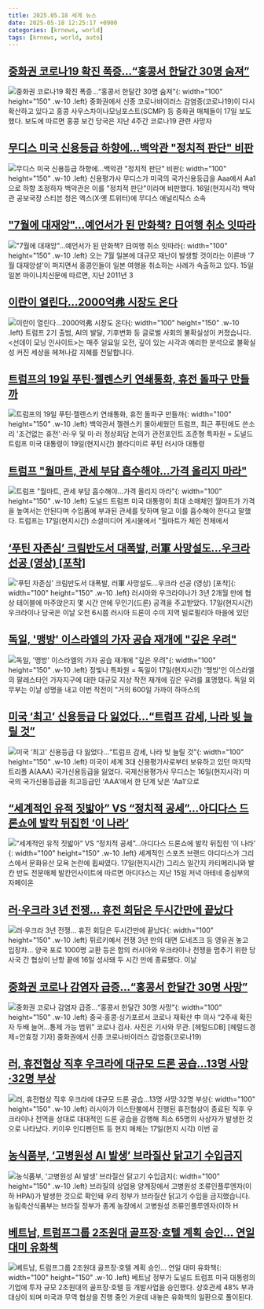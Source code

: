 ```yaml
---
title: 2025.05.18 세계 뉴스
date: 2025-05-18 12:25:17 +0900
categories: [krnews, world]
tags: [krnews, world, auto]
---
```

## [중화권 코로나19 확진 폭증…“홍콩서 한달간 30명 숨져”](https://n.news.naver.com/mnews/article/023/0003905781)

![중화권 코로나19 확진 폭증…“홍콩서 한달간 30명 숨져”](https://mimgnews.pstatic.net/image/origin/023/2025/05/17/3905781.jpg?type=nf220_150){: width="100" height="150" .w-10 .left}
중화권에서 신종 코로나바이러스 감염증(코로나19)이 다시 확산하고 있다고 홍콩 사우스차이나모닝포스트(SCMP) 등 중화권 매체들이 17일 보도했다. 보도에 따르면 홍콩 보건 당국은 지난 4주간 코로나19 관련 사망자

## [무디스 미국 신용등급 하향에…백악관 "정치적 판단" 비판](https://n.news.naver.com/mnews/article/008/0005195445)

![무디스 미국 신용등급 하향에…백악관 "정치적 판단" 비판](https://mimgnews.pstatic.net/image/origin/008/2025/05/17/5195445.jpg?type=nf220_150){: width="100" height="150" .w-10 .left}
신용평가사 무디스가 미국의 국가신용등급을 Aaa에서 Aa1으로 하향 조정하자 백악관은 이를 "정치적 판단"이라며 비판했다. 16일(현지시각) 백악관 공보국장 스티븐 청은 엑스(X·옛 트위터)에 무디스 애널리틱스 소속

## ["7월에 대재앙"…예언서가 된 만화책? 日여행 취소 잇따라](https://n.news.naver.com/mnews/article/003/0013247321)

!["7월에 대재앙"…예언서가 된 만화책? 日여행 취소 잇따라](https://mimgnews.pstatic.net/image/origin/003/2025/05/17/13247321.jpg?type=nf220_150){: width="100" height="150" .w-10 .left}
오는 7월 일본에 대규모 재난이 발생할 것이라는 이른바 '7월 대재앙설'이 퍼지면서 홍콩인들이 일본 여행을 취소하는 사례가 속출하고 있다. 15일 일본 마이니치신문에 따르면, 지난 2011년 3

## [이란이 열린다…2000억弗 시장도 온다](https://n.news.naver.com/mnews/article/008/0005195603)

![이란이 열린다…2000억弗 시장도 온다](https://mimgnews.pstatic.net/image/origin/008/2025/05/18/5195603.jpg?type=nf220_150){: width="100" height="150" .w-10 .left}
트럼프 2기 출범, AI의 발달, 기후변화 등 글로벌 사회의 불확실성이 커졌습니다. <선데이 모닝 인사이트>는 매주 일요일 오전, 깊이 있는 시각과 예리한 분석으로 불확실성 커진 세상을 헤쳐나갈 지혜를 전달합니다.

## [트럼프의 19일 푸틴·젤렌스키 연쇄통화, 휴전 돌파구 만들까](https://n.news.naver.com/mnews/article/001/0015395477)

![트럼프의 19일 푸틴·젤렌스키 연쇄통화, 휴전 돌파구 만들까](https://mimgnews.pstatic.net/image/origin/001/2025/05/18/15395477.jpg?type=nf220_150){: width="100" height="150" .w-10 .left}
백악관서 젤렌스키 몰아세웠던 트럼프, 최근 푸틴에도 쓴소리 '조건없는 휴전'·러·우 및 미·러 정상회담 논의가 관전포인트 조준형 특파원 = 도널드 트럼프 미국 대통령이 19일(현지시간) 블라디미르 푸틴 러시아 대통령

## [트럼프 "월마트, 관세 부담 흡수해야…가격 올리지 마라"](https://n.news.naver.com/mnews/article/421/0008257695)

![트럼프 "월마트, 관세 부담 흡수해야…가격 올리지 마라"](https://mimgnews.pstatic.net/image/origin/421/2025/05/18/8257695.jpg?type=nf220_150){: width="100" height="150" .w-10 .left}
도널드 트럼프 미국 대통령이 최대 소매체인 월마트가 가격을 높여서는 안된다며 수입품에 부과된 관세를 탓하며 말고 이를 흡수해야 한다고 말했다. 트럼프는 17일(현지시간) 소셜미디어 게시물에서 "월마트가 체인 전체에서

## [‘푸틴 자존심’ 크림반도서 대폭발, 러軍 사망설도…우크라 선공 (영상) [포착]](https://n.news.naver.com/mnews/article/081/0003542024)

![‘푸틴 자존심’ 크림반도서 대폭발, 러軍 사망설도…우크라 선공 (영상) [포착]](https://mimgnews.pstatic.net/image/origin/081/2025/05/18/3542024.jpg?type=nf220_150){: width="100" height="150" .w-10 .left}
러시아와 우크라이나가 3년 2개월 만에 협상 테이블에 마주앉은지 몇 시간 만에 무인기(드론) 공격을 주고받았다. 17일(현지시간) 우크라이나 당국은 이날 오전 6시쯤 러시아 드론이 수미 지역 빌로필리아 마을에 있던

## [독일, '맹방' 이스라엘의 가자 공습 재개에 "깊은 우려"](https://n.news.naver.com/mnews/article/001/0015395096)

![독일, '맹방' 이스라엘의 가자 공습 재개에 "깊은 우려"](https://mimgnews.pstatic.net/image/origin/001/2025/05/18/15395096.jpg?type=nf220_150){: width="100" height="150" .w-10 .left}
정빛나 특파원 = 독일이 17일(현지시간) '맹방'인 이스라엘의 팔레스타인 가자지구에 대한 대규모 지상 작전 재개에 깊은 우려를 표명했다. 독일 외무부는 이날 성명을 내고 이번 작전이 "거의 600일 가까이 하마스의

## [미국 ‘최고’ 신용등급 다 잃었다…“트럼프 감세, 나라 빚 늘릴 것”](https://n.news.naver.com/mnews/article/028/0002746356)

![미국 ‘최고’ 신용등급 다 잃었다…“트럼프 감세, 나라 빚 늘릴 것”](https://mimgnews.pstatic.net/image/origin/028/2025/05/18/2746356.jpg?type=nf220_150){: width="100" height="150" .w-10 .left}
미국이 세계 3대 신용평가사로부터 보유하고 있던 마지막 트리플 A(AAA) 국가신용등급을 잃었다. 국제신용평가사 무디스는 16일(현지시각) 미국의 국가신용등급을 최고등급인 ‘AAA’에서 한 단계 낮은 ‘Aa1’으로

## [“세계적인 유적 짓밟아” VS “정치적 공세”...아디다스 드론쇼에 발칵 뒤집힌 ‘이 나라’](https://n.news.naver.com/mnews/article/009/0005494221)

![“세계적인 유적 짓밟아” VS “정치적 공세”...아디다스 드론쇼에 발칵 뒤집힌 ‘이 나라’](https://mimgnews.pstatic.net/image/origin/009/2025/05/18/5494221.jpg?type=nf220_150){: width="100" height="150" .w-10 .left}
세계적인 스포츠 브랜드 아디다스가 그리스에서 문화유산 모욕 논란에 휩싸였다. 17일(현지시간) 그리스 일간지 카티메리니와 발칸 반도 전문매체 발칸인사이트에 따르면 아디다스는 지난 15일 저녁 아테네 중심부의 자페이온

## [러·우크라 3년 전쟁… 휴전 회담은 두시간만에 끝났다](https://n.news.naver.com/mnews/article/023/0003905703)

![러·우크라 3년 전쟁… 휴전 회담은 두시간만에 끝났다](https://mimgnews.pstatic.net/image/origin/023/2025/05/17/3905703.jpg?type=nf220_150){: width="100" height="150" .w-10 .left}
튀르키예서 전쟁 3년 만의 대면 도네츠크 등 영유권 놓고 입장차… 양국 포로 1000명 교환 등은 합의 러시아와 우크라이나 전쟁을 멈추기 위한 당사국 간 협상이 난항 끝에 16일 성사돼 두 시간 만에 종료됐다. 이날

## [중화권 코로나 감염자 급증…“홍콩서 한달간 30명 사망”](https://n.news.naver.com/mnews/article/016/0002472496)

![중화권 코로나 감염자 급증…“홍콩서 한달간 30명 사망”](https://mimgnews.pstatic.net/image/origin/016/2025/05/17/2472496.jpg?type=nf220_150){: width="100" height="150" .w-10 .left}
중국·홍콩·싱가포르서 코로나 재확산 中 의사 “2주새 확진자 두배 늘어…통제 가능 범위” 코로나 검사. 사진은 기사와 무관. [헤럴드DB] [헤럴드경제=안효정 기자] 중화권에서 신종 코로나바이러스 감염증(코로나19)

## [러, 휴전협상 직후 우크라에 대규모 드론 공습…13명 사망·32명 부상](https://n.news.naver.com/mnews/article/366/0001078044)

![러, 휴전협상 직후 우크라에 대규모 드론 공습…13명 사망·32명 부상](https://mimgnews.pstatic.net/image/origin/366/2025/05/18/1078044.jpg?type=nf220_150){: width="100" height="150" .w-10 .left}
러시아가 이스탄불에서 진행된 휴전협상이 종료된 직후 우크라이나 전역을 상대로 대대적인 드론 공습을 감행해 최소 65명의 사상자가 발생한 것으로 나타났다. 키이우 인디펜던트 등 현지 매체는 17일(현지 시각) 이번 공

## [농식품부, ‘고병원성 AI 발생’ 브라질산 닭고기 수입금지](https://n.news.naver.com/mnews/article/056/0011953310)

![농식품부, ‘고병원성 AI 발생’ 브라질산 닭고기 수입금지](https://mimgnews.pstatic.net/image/origin/056/2025/05/17/11953310.jpg?type=nf220_150){: width="100" height="150" .w-10 .left}
브라질의 상업용 양계장에서 고병원성 조류인플루엔자(이하 HPAI)가 발생한 것으로 확인돼 우리 정부가 브라질산 닭고기 수입을 금지했습니다. 농림축산식품부는 브라질 정부가 종계 농장에서 고병원성 조류인플루엔자(이하 H

## [베트남, 트럼프그룹 2조원대 골프장·호텔 계획 승인… 연일 대미 유화책](https://n.news.naver.com/mnews/article/011/0004486476)

![베트남, 트럼프그룹 2조원대 골프장·호텔 계획 승인… 연일 대미 유화책](https://mimgnews.pstatic.net/image/origin/011/2025/05/17/4486476.jpg?type=nf220_150){: width="100" height="150" .w-10 .left}
베트남 정부가 도널드 트럼프 미국 대통령의 기업에 투자 규모 2조원대의 골프장·호텔 등 개발사업을 승인했다. 상호관세 48% 부과 대상이 되며 미국과 무역 협상을 진행 중인 가운데 내놓은 유화책의 일환으로 풀이된다.

